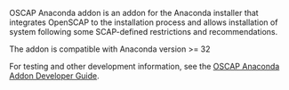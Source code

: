 OSCAP Anaconda addon is an addon for the Anaconda installer that integrates
OpenSCAP to the installation process and allows installation of system following
some SCAP-defined restrictions and recommendations.

The addon is compatible with Anaconda version >= 32

For testing and other development information, see the [OSCAP Anaconda Addon Developer Guide](https://github.com/OpenSCAP/oscap-anaconda-addon/blob/master/docs/manual/developer_guide.adoc).
